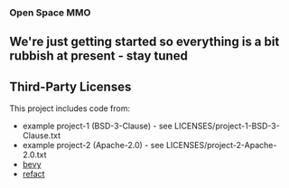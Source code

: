 ### Open Space MMO

## We're just getting started so everything is a bit rubbish at present - stay tuned

## Third-Party Licenses

This project includes code from:
- example project-1 (BSD-3-Clause) - see LICENSES/project-1-BSD-3-Clause.txt
- example project-2 (Apache-2.0) - see LICENSES/project-2-Apache-2.0.txt
- [bevy](https://github.com/bevyengine/bevy?tab=readme-ov-file#license)
- [refact](https://github.com/smallcloudai/refact/blob/main/LICENSE)
